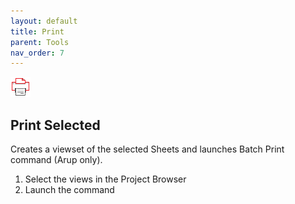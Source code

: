 ```yaml
---
layout: default
title: Print
parent: Tools
nav_order: 7
---
```


![printSelected](https://raw.githubusercontent.com/giobel/ReviTab/master/ReviTab/Resources/backgroundPrint.png)

## Print Selected

Creates a viewset of the selected Sheets and launches Batch Print command (Arup only).

1. Select the views in the Project Browser
2. Launch the command